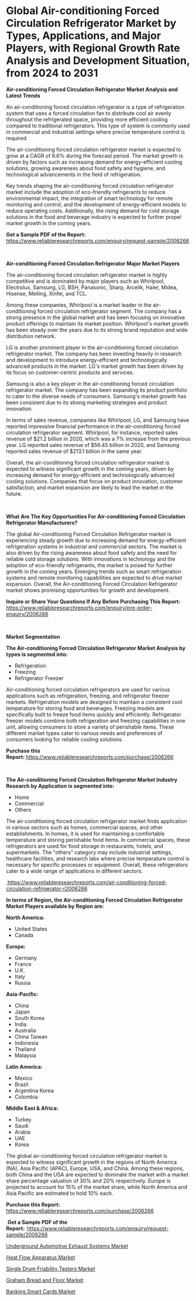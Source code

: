 <p><h1>Global Air-conditioning Forced Circulation Refrigerator Market by Types, Applications, and Major Players, with Regional Growth Rate Analysis and Development Situation, from 2024 to 2031</h1></p><p><strong>Air-conditioning Forced Circulation Refrigerator Market Analysis and Latest Trends</strong></p>
<p><p>An air-conditioning forced circulation refrigerator is a type of refrigeration system that uses a forced circulation fan to distribute cool air evenly throughout the refrigerated space, providing more efficient cooling compared to traditional refrigerators. This type of system is commonly used in commercial and industrial settings where precise temperature control is required.</p><p>The air-conditioning forced circulation refrigerator market is expected to grow at a CAGR of 6.6% during the forecast period. The market growth is driven by factors such as increasing demand for energy-efficient cooling solutions, growing awareness about food safety and hygiene, and technological advancements in the field of refrigeration.</p><p>Key trends shaping the air-conditioning forced circulation refrigerator market include the adoption of eco-friendly refrigerants to reduce environmental impact, the integration of smart technology for remote monitoring and control, and the development of energy-efficient models to reduce operating costs. Additionally, the rising demand for cold storage solutions in the food and beverage industry is expected to further propel market growth in the coming years.</p></p>
<p><strong>Get a Sample PDF of the Report:&nbsp;</strong> <a href="https://www.reliableresearchreports.com/enquiry/request-sample/2006266">https://www.reliableresearchreports.com/enquiry/request-sample/2006266</a></p>
<p>&nbsp;</p>
<p><strong>Air-conditioning Forced Circulation Refrigerator Major Market Players</strong></p>
<p><p>The air-conditioning forced circulation refrigerator market is highly competitive and is dominated by major players such as Whirlpool, Electrolux, Samsung, LG, BSH, Panasonic, Sharp, Arcelik, Haier, Midea, Hisense, Meiling, Xinfei, and TCL.</p><p>Among these companies, Whirlpool is a market leader in the air-conditioning forced circulation refrigerator segment. The company has a strong presence in the global market and has been focusing on innovative product offerings to maintain its market position. Whirlpool's market growth has been steady over the years due to its strong brand reputation and wide distribution network.</p><p>LG is another prominent player in the air-conditioning forced circulation refrigerator market. The company has been investing heavily in research and development to introduce energy-efficient and technologically advanced products in the market. LG's market growth has been driven by its focus on customer-centric products and services.</p><p>Samsung is also a key player in the air-conditioning forced circulation refrigerator market. The company has been expanding its product portfolio to cater to the diverse needs of consumers. Samsung's market growth has been consistent due to its strong marketing strategies and product innovation.</p><p>In terms of sales revenue, companies like Whirlpool, LG, and Samsung have reported impressive financial performance in the air-conditioning forced circulation refrigerator segment. Whirlpool, for instance, reported sales revenue of $21.2 billion in 2020, which was a 7% increase from the previous year. LG reported sales revenue of $56.45 billion in 2020, and Samsung reported sales revenue of $213.1 billion in the same year.</p><p>Overall, the air-conditioning forced circulation refrigerator market is expected to witness significant growth in the coming years, driven by increasing demand for energy-efficient and technologically advanced cooling solutions. Companies that focus on product innovation, customer satisfaction, and market expansion are likely to lead the market in the future.</p></p>
<p>&nbsp;</p>
<p><strong>What Are The Key Opportunities For Air-conditioning Forced Circulation Refrigerator Manufacturers?</strong></p>
<p><p>The global Air-conditioning Forced Circulation Refrigerator market is experiencing steady growth due to increasing demand for energy-efficient refrigeration systems in industrial and commercial sectors. The market is also driven by the rising awareness about food safety and the need for reliable cold storage solutions. With innovations in technology and the adoption of eco-friendly refrigerants, the market is poised for further growth in the coming years. Emerging trends such as smart refrigeration systems and remote monitoring capabilities are expected to drive market expansion. Overall, the Air-conditioning Forced Circulation Refrigerator market shows promising opportunities for growth and development.</p></p>
<p><strong>Inquire or Share Your Questions If Any Before Purchasing This Report:</strong> <a href="https://www.reliableresearchreports.com/enquiry/pre-order-enquiry/2006266">https://www.reliableresearchreports.com/enquiry/pre-order-enquiry/2006266</a></p>
<p>&nbsp;</p>
<p><strong>Market Segmentation</strong></p>
<p><strong>The Air-conditioning Forced Circulation Refrigerator Market Analysis by types is segmented into:</strong></p>
<p><ul><li>Refrigeration</li><li>Freezing</li><li>Refrigerator Freezer</li></ul></p>
<p><p>Air-conditioning forced circulation refrigerators are used for various applications such as refrigeration, freezing, and refrigerator freezer markets. Refrigeration models are designed to maintain a consistent cool temperature for storing food and beverages. Freezing models are specifically built to freeze food items quickly and efficiently. Refrigerator freezer models combine both refrigeration and freezing capabilities in one unit, allowing consumers to store a variety of perishable items. These different market types cater to various needs and preferences of consumers looking for reliable cooling solutions.</p></p>
<p><strong>Purchase this Report:&nbsp;</strong><a href="https://www.reliableresearchreports.com/purchase/2006266">https://www.reliableresearchreports.com/purchase/2006266</a></p>
<p>&nbsp;</p>
<p><strong>The Air-conditioning Forced Circulation Refrigerator Market Industry Research by Application is segmented into:</strong></p>
<p><ul><li>Home</li><li>Commercial</li><li>Others</li></ul></p>
<p><p>The air-conditioning forced circulation refrigerator market finds application in various sectors such as homes, commercial spaces, and other establishments. In homes, it is used for maintaining a comfortable temperature and storing perishable food items. In commercial spaces, these refrigerators are used for food storage in restaurants, hotels, and supermarkets. The "others" category may include industrial settings, healthcare facilities, and research labs where precise temperature control is necessary for specific processes or equipment. Overall, these refrigerators cater to a wide range of applications in different sectors.</p></p>
<p><a href="https://www.reliableresearchreports.com/air-conditioning-forced-circulation-refrigerator-r2006266">&nbsp;https://www.reliableresearchreports.com/air-conditioning-forced-circulation-refrigerator-r2006266</a></p>
<p><strong>In terms of Region, the Air-conditioning Forced Circulation Refrigerator Market Players available by Region are:</strong></p>
<p>
    <p> <strong> North America: </strong>
        <ul>
            <li>United States</li>
            <li>Canada</li>
        </ul>
        </p> 
    <p> <strong> Europe: </strong>
        <ul>
            <li>Germany</li>
            <li>France</li>
            <li>U.K.</li>
            <li>Italy</li>
            <li>Russia</li>
        </ul>
        </p> 
    <p> <strong> Asia-Pacific: </strong>
        <ul>
            <li>China</li>
            <li>Japan</li>
            <li>South Korea</li>
            <li>India</li>
            <li>Australia</li>
            <li>China Taiwan</li>
            <li>Indonesia</li>
            <li>Thailand</li>
            <li>Malaysia</li>
        </ul>
        </p> 
    <p> <strong> Latin America: </strong>
        <ul>
            <li>Mexico</li>
            <li>Brazil</li>
            <li>Argentina Korea</li>
            <li>Colombia</li>
        </ul>
        </p> 
    <p> <strong> Middle East & Africa: </strong>
        <ul>
            <li>Turkey</li>
            <li>Saudi</li>
            <li>Arabia</li>
            <li>UAE</li>
            <li>Korea</li>
        </ul>
    </p>
    </p>
<p><p>The global air-conditioning forced circulation refrigerator market is expected to witness significant growth in the regions of North America (NA), Asia Pacific (APAC), Europe, USA, and China. Among these regions, both China and the USA are expected to dominate the market with a market share percentage valuation of 30% and 20% respectively. Europe is projected to account for 15% of the market share, while North America and Asia Pacific are estimated to hold 10% each.</p></p>
<p><strong>Purchase this Report: </strong><a href="https://www.reliableresearchreports.com/purchase/2006266">https://www.reliableresearchreports.com/purchase/2006266</a></p>
<p>&nbsp;<strong>Get a Sample PDF of the Report:&nbsp;&nbsp;</strong><a href="https://www.reliableresearchreports.com/enquiry/request-sample/2006266">https://www.reliableresearchreports.com/enquiry/request-sample/2006266</a></p>
<p><strong></strong></p>
<p><p><a href="https://www.linkedin.com/pulse/underground-automotive-exhaust-systems-market-size-growing-c3dte?trackingId=%2BaFBNyWiQ72v7hOPmL%2FC9Q%3D%3D">Underground Automotive Exhaust Systems Market</a></p><p><a href="https://github.com/Glendatilghmankmgz0rbhwpy/Market-Research-Report-List-3/blob/main/heat-flow-apparatus-market.md">Heat Flow Apparatus Market</a></p><p><a href="https://github.com/DeonteStanton2023/Market-Research-Report-List-2/blob/main/single-drum-friability-testers-market.md">Single Drum Friability Testers Market</a></p><p><a href="https://www.linkedin.com/pulse/global-graham-bread-floor-market-exploring-share-trends-future-herxf?trackingId=T1r3BDNkRdmLvnd0A%2Ffigg%3D%3D">Graham Bread and Floor Market</a></p><p><a href="https://medium.com/@waddy46852/deep-dive-into-the-banking-smart-cards-market-itstrends-market-segmentation-and-competitive-7add5cbfd94a">Banking Smart Cards Market</a></p></p>